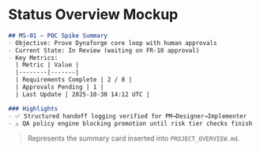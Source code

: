 # Status Overview Mockup

```markdown
## MS-01 — POC Spike Summary
- Objective: Prove Dynaforge core loop with human approvals
- Current State: In Review (waiting on FR-10 approval)
- Key Metrics:
  | Metric | Value |
  |--------|-------|
  | Requirements Complete | 2 / 8 |
  | Approvals Pending | 1 |
  | Last Update | 2025-10-30 14:12 UTC |

### Highlights
- ✅ Structured handoff logging verified for PM→Designer→Implementer
- ⚠️ QA policy engine blocking promotion until risk tier checks finish
```

> Represents the summary card inserted into `PROJECT_OVERVIEW.md`.
